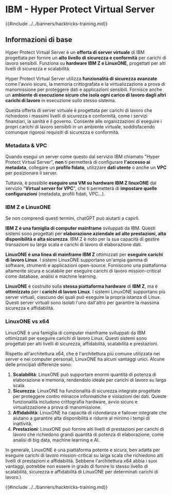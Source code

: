 # IBM - Hyper Protect Virtual Server

{{#include ../../banners/hacktricks-training.md}}

## Informazioni di base

Hyper Protect Virtual Server è un **offerta di server virtuale** di IBM progettata per fornire un **alto livello di sicurezza e conformità** per carichi di lavoro sensibili. Funziona su **hardware IBM Z e LinuxONE**, progettati per alti livelli di sicurezza e scalabilità.

Hyper Protect Virtual Server utilizza **funzionalità di sicurezza avanzate** come l'avvio sicuro, la memoria crittografata e la virtualizzazione a prova di manomissione per proteggere dati e applicazioni sensibili. Fornisce anche un **ambiente di esecuzione sicuro che isola ogni carico di lavoro dagli altri carichi di lavoro** in esecuzione sullo stesso sistema.

Questa offerta di server virtuale è progettata per carichi di lavoro che richiedono i massimi livelli di sicurezza e conformità, come i servizi finanziari, la sanità e il governo. Consente alle organizzazioni di eseguire i propri carichi di lavoro sensibili in un ambiente virtuale, soddisfacendo comunque rigorosi requisiti di sicurezza e conformità.

### Metadata & VPC

Quando esegui un server come questo dal servizio IBM chiamato "Hyper Protect Virtual Server", **non** ti permetterà di configurare **l'accesso ai metadata**, collegare un **profilo fidato**, utilizzare **dati utente** o anche un **VPC** per posizionare il server.

Tuttavia, è possibile **eseguire una VM su hardware IBM Z linuxONE** dal servizio "**Virtual server for VPC**", che ti permetterà di **impostare quelle configurazioni** (metadata, profili fidati, VPC...).

### IBM Z e LinuxONE

Se non comprendi questi termini, chatGPT può aiutarti a capirli.

**IBM Z è una famiglia di computer mainframe** sviluppati da IBM. Questi sistemi sono progettati per **elaborazione aziendale ad alte prestazioni, alta disponibilità e alta sicurezza**. IBM Z è noto per la sua capacità di gestire transazioni su larga scala e carichi di lavoro di elaborazione dati.

**LinuxONE è una linea di mainframe IBM Z** ottimizzati per **eseguire carichi di lavoro Linux**. I sistemi LinuxONE supportano un'ampia gamma di software, strumenti e applicazioni open-source. Forniscono una piattaforma altamente sicura e scalabile per eseguire carichi di lavoro mission-critical come database, analisi e machine learning.

**LinuxONE** è costruito sulla **stessa piattaforma hardware** di **IBM Z**, ma è **ottimizzato** per i **carichi di lavoro Linux**. I sistemi LinuxONE supportano più server virtuali, ciascuno dei quali può eseguire la propria istanza di Linux. Questi server virtuali sono isolati l'uno dall'altro per garantire la massima sicurezza e affidabilità.

### LinuxONE vs x64

LinuxONE è una famiglia di computer mainframe sviluppati da IBM ottimizzati per eseguire carichi di lavoro Linux. Questi sistemi sono progettati per alti livelli di sicurezza, affidabilità, scalabilità e prestazioni.

Rispetto all'architettura x64, che è l'architettura più comune utilizzata nei server e nei computer personali, LinuxONE ha alcuni vantaggi unici. Alcune delle principali differenze sono:

1. **Scalabilità**: LinuxONE può supportare enormi quantità di potenza di elaborazione e memoria, rendendolo ideale per carichi di lavoro su larga scala.
2. **Sicurezza**: LinuxONE ha funzionalità di sicurezza integrate progettate per proteggere contro minacce informatiche e violazioni dei dati. Queste funzionalità includono crittografia hardware, avvio sicuro e virtualizzazione a prova di manomissione.
3. **Affidabilità**: LinuxONE ha capacità di ridondanza e failover integrate che aiutano a garantire alta disponibilità e ridurre al minimo i tempi di inattività.
4. **Prestazioni**: LinuxONE può fornire alti livelli di prestazioni per carichi di lavoro che richiedono grandi quantità di potenza di elaborazione, come analisi di big data, machine learning e AI.

In generale, LinuxONE è una piattaforma potente e sicura, ben adatta per eseguire carichi di lavoro mission-critical su larga scala che richiedono alti livelli di prestazioni e affidabilità. Sebbene l'architettura x64 abbia i suoi vantaggi, potrebbe non essere in grado di fornire lo stesso livello di scalabilità, sicurezza e affidabilità di LinuxONE per determinati carichi di lavoro.\\

{{#include ../../banners/hacktricks-training.md}}
